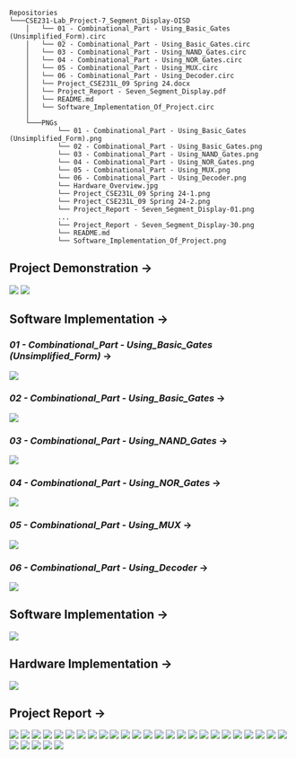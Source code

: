 ```
Repositories
└───CSE231-Lab_Project-7_Segment_Display-OISD
    │   └── 01 - Combinational_Part - Using_Basic_Gates (Unsimplified_Form).circ
    │   └── 02 - Combinational_Part - Using_Basic_Gates.circ
    │   └── 03 - Combinational_Part - Using_NAND_Gates.circ
    │   └── 04 - Combinational_Part - Using_NOR_Gates.circ
    │   └── 05 - Combinational_Part - Using_MUX.circ
    │   └── 06 - Combinational_Part - Using_Decoder.circ
    │   └── Project_CSE231L_09 Spring 24.docx
    │   └── Project_Report - Seven_Segment_Display.pdf
    │   └── README.md
    │   └── Software_Implementation_Of_Project.circ
    │
    └───PNGs
            └── 01 - Combinational_Part - Using_Basic_Gates (Unsimplified_Form).png
            └── 02 - Combinational_Part - Using_Basic_Gates.png
            └── 03 - Combinational_Part - Using_NAND_Gates.png
            └── 04 - Combinational_Part - Using_NOR_Gates.png
            └── 05 - Combinational_Part - Using_MUX.png
            └── 06 - Combinational_Part - Using_Decoder.png
            └── Hardware_Overview.jpg
            └── Project_CSE231L_09 Spring 24-1.png
            └── Project_CSE231L_09 Spring 24-2.png
            └── Project_Report - Seven_Segment_Display-01.png
            ...
            └── Project_Report - Seven_Segment_Display-30.png
            └── README.md
            └── Software_Implementation_Of_Project.png
```
## Project Demonstration →

<img src="PNGs/Project_CSE231L_09 Spring 24-1.png">
<img src="PNGs/Project_CSE231L_09 Spring 24-2.png">

## Software Implementation →

### *01 - Combinational_Part - Using_Basic_Gates (Unsimplified_Form)* →
<img src="PNGs/01 - Combinational_Part - Using_Basic_Gates (Unsimplified_Form).png">

### *02 - Combinational_Part - Using_Basic_Gates* →
<img src="PNGs/02 - Combinational_Part - Using_Basic_Gates.png">

### *03 - Combinational_Part - Using_NAND_Gates* →
<img src="PNGs/03 - Combinational_Part - Using_NAND_Gates.png">

### *04 - Combinational_Part - Using_NOR_Gates* →
<img src="PNGs/04 - Combinational_Part - Using_NOR_Gates.png">

### *05 - Combinational_Part - Using_MUX* →
<img src="PNGs/05 - Combinational_Part - Using_MUX.png">

### *06 - Combinational_Part - Using_Decoder* →
<img src="PNGs/06 - Combinational_Part - Using_Decoder.png">

## Software Implementation →

<img src="PNGs/Software_Implementation_Of_Project.png">

## Hardware Implementation →

<img src="PNGs/Hardware_Overview.jpg">

## Project Report →

<img src="PNGs/Project_Report - Seven_Segment_Display-01.png">
<img src="PNGs/Project_Report - Seven_Segment_Display-02.png">
<img src="PNGs/Project_Report - Seven_Segment_Display-03.png">
<img src="PNGs/Project_Report - Seven_Segment_Display-04.png">
<img src="PNGs/Project_Report - Seven_Segment_Display-05.png">
<img src="PNGs/Project_Report - Seven_Segment_Display-06.png">
<img src="PNGs/Project_Report - Seven_Segment_Display-07.png">
<img src="PNGs/Project_Report - Seven_Segment_Display-08.png">
<img src="PNGs/Project_Report - Seven_Segment_Display-09.png">
<img src="PNGs/Project_Report - Seven_Segment_Display-10.png">
<img src="PNGs/Project_Report - Seven_Segment_Display-11.png">
<img src="PNGs/Project_Report - Seven_Segment_Display-12.png">
<img src="PNGs/Project_Report - Seven_Segment_Display-13.png">
<img src="PNGs/Project_Report - Seven_Segment_Display-14.png">
<img src="PNGs/Project_Report - Seven_Segment_Display-15.png">
<img src="PNGs/Project_Report - Seven_Segment_Display-16.png">
<img src="PNGs/Project_Report - Seven_Segment_Display-17.png">
<img src="PNGs/Project_Report - Seven_Segment_Display-18.png">
<img src="PNGs/Project_Report - Seven_Segment_Display-19.png">
<img src="PNGs/Project_Report - Seven_Segment_Display-20.png">
<img src="PNGs/Project_Report - Seven_Segment_Display-21.png">
<img src="PNGs/Project_Report - Seven_Segment_Display-22.png">
<img src="PNGs/Project_Report - Seven_Segment_Display-23.png">
<img src="PNGs/Project_Report - Seven_Segment_Display-24.png">
<img src="PNGs/Project_Report - Seven_Segment_Display-25.png">
<img src="PNGs/Project_Report - Seven_Segment_Display-26.png">
<img src="PNGs/Project_Report - Seven_Segment_Display-27.png">
<img src="PNGs/Project_Report - Seven_Segment_Display-28.png">
<img src="PNGs/Project_Report - Seven_Segment_Display-29.png">
<img src="PNGs/Project_Report - Seven_Segment_Display-30.png">
